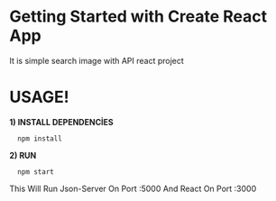 # Getting Started with Create React App

It is simple search image with API react project


#  USAGE!

  **1) INSTALL DEPENDENCİES**
 
```
  npm install
```

  **2) RUN**
 
```
  npm start
```

This Will Run Json-Server On Port :5000 And React On Port :3000
